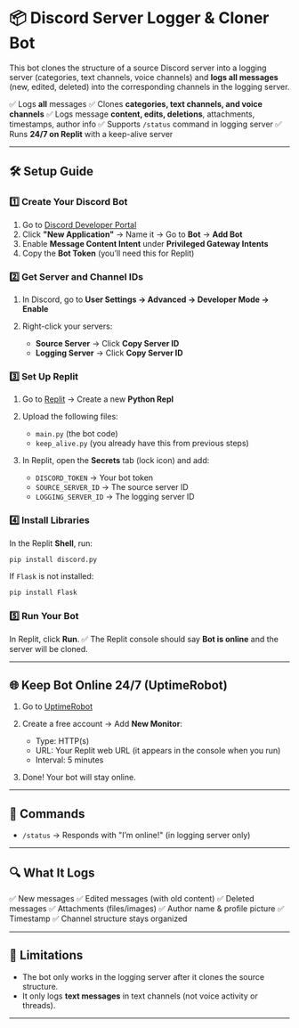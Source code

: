 # 📦 Discord Server Logger & Cloner Bot

This bot clones the structure of a source Discord server into a logging server (categories, text channels, voice channels) and **logs all messages** (new, edited, deleted) into the corresponding channels in the logging server.

✅ Logs **all** messages
✅ Clones **categories, text channels, and voice channels**
✅ Logs message **content, edits, deletions**, attachments, timestamps, author info
✅ Supports `/status` command in logging server
✅ Runs **24/7 on Replit** with a keep-alive server

---

## 🛠️ Setup Guide

### 1️⃣ Create Your Discord Bot

1. Go to [Discord Developer Portal](https://discord.com/developers/applications)
2. Click **"New Application"** → Name it → Go to **Bot** → **Add Bot**
3. Enable **Message Content Intent** under **Privileged Gateway Intents**
4. Copy the **Bot Token** (you’ll need this for Replit)

### 2️⃣ Get Server and Channel IDs

1. In Discord, go to **User Settings → Advanced → Developer Mode → Enable**
2. Right-click your servers:

   * **Source Server** → Click **Copy Server ID**
   * **Logging Server** → Click **Copy Server ID**

### 3️⃣ Set Up Replit

1. Go to [Replit](https://replit.com) → Create a new **Python Repl**
2. Upload the following files:

   * `main.py` (the bot code)
   * `keep_alive.py` (you already have this from previous steps)
3. In Replit, open the **Secrets** tab (lock icon) and add:

   * `DISCORD_TOKEN` → Your bot token
   * `SOURCE_SERVER_ID` → The source server ID
   * `LOGGING_SERVER_ID` → The logging server ID

### 4️⃣ Install Libraries

In the Replit **Shell**, run:

```bash
pip install discord.py
```

If `Flask` is not installed:

```bash
pip install Flask
```

### 5️⃣ Run Your Bot

In Replit, click **Run**.
✅ The Replit console should say **Bot is online** and the server will be cloned.

---

## 🌐 Keep Bot Online 24/7 (UptimeRobot)

1. Go to [UptimeRobot](https://uptimerobot.com/)
2. Create a free account → Add **New Monitor**:

   * Type: HTTP(s)
   * URL: Your Replit web URL (it appears in the console when you run)
   * Interval: 5 minutes
3. Done! Your bot will stay online.

---

## 📝 Commands

* `/status` → Responds with "I’m online!" (in logging server only)

---

## 🔍 What It Logs

✅ New messages
✅ Edited messages (with old content)
✅ Deleted messages
✅ Attachments (files/images)
✅ Author name & profile picture
✅ Timestamp
✅ Channel structure stays organized

---

## 🚫 Limitations

* The bot only works in the logging server after it clones the source structure.
* It only logs **text messages** in text channels (not voice activity or threads).

---